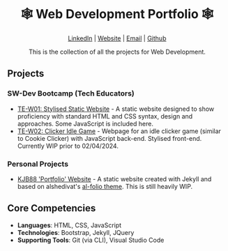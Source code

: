 <div align="center">
    <h1>🕸️ Web Development Portfolio 🕸️</h1>
    <p>
        <a href="http://www.LinkedIn.com/in/kevin-barr1988">LinkedIn</a> |
        <a href="http://kjb88.github.io">Website</a> |
        <a href="mailto:kevinbarr.business@gmail.com">Email</a> |
        <a href="https://github.com/KJB88">Github</a>
    </p>
 <p>
     This is the collection of all the projects for Web Development.
 </p>
</div>
<div>
  <h2>Projects</h2>
  <h3>SW-Dev Bootcamp (Tech Educators)</h3>
    <ul>
      <li><a href="https://github.com/KJB88/TechEd_SD-W01">TE-W01: Stylised Static Website</a> - A static website designed to show proficiency with standard HTML and CSS syntax, design and approaches. Some JavaScript is included here.</li>
        <li><a href="https://github.com/KJB88/TechEd_SD-W02">TE-W02: Clicker Idle Game</a> - Webpage for an idle clicker game (similar to Cookie Clicker) with JavaScript back-end. Stylised front-end. Currently WIP prior to 02/04/2024.</li>
    </ul>
  <h3> Personal Projects</h3>
  <ul>
      <li><a href="https://github.com/KJB88/KJB88.github.io">KJB88 'Portfolio' Website</a> - A static website created with Jekyll and based on alshedivat's <a href="https://github.com/alshedivat/al-folio"> al-folio theme</a>. This is still heavily WIP.</li>
  </ul>
  <!--
  <h3>Clones</h3>
    <ul>
      <li><a href=""></a>:</li>
    </ul>
  <h3>Original Concepts</h3>
    <ul>
      <li><a href=""></a>:</li>
    </ul>
  <h3>Discovery Demos</h3>
    <ul>
      <li><a href=""></a>:</li>
    </ul>
  -->
</div>
<div>
<h2>Core Competencies</h2>
<ul>
  <li><b>Languages</b>: HTML, CSS, JavaScript</li>
  <li><b>Technologies</b>: Bootstrap, Jekyll, JQuery</li>
  <li><b>Supporting Tools</b>: Git (via CLI), Visual Studio Code</li>
</ul>
</div>
